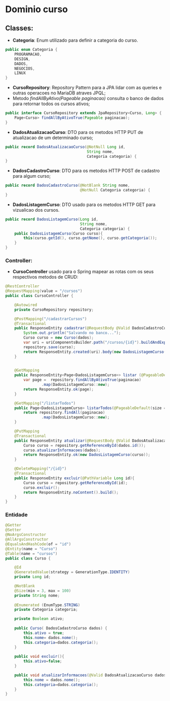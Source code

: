 # Dominio curso
## Classes:
- **Categoria**: Enum utilizado para definir a categoria do curso.
```java
public enum Categoria {
    PROGRAMACAO,
    DESIGN,
    DADOS,
    NEGOCIOS,
    LINUX
}
```

- **CursoRepository**: Repository Pattern para a JPA lidar com as queries e outras operacoes no MariaDB atraves JPQL;
- Metodo _findAllByAtivo(Pageable paginacao)_ consulta o banco de dados para retornar todos os cursos ativos;
```java
public interface CursoRepository extends JpaRepository<Curso, Long> {
    Page<Curso> findAllByAtivoTrue(Pageable paginacao);
}
```

- **DadosAtualizacaoCurso**: DTO para os metodos HTTP PUT de atualizacao de um determinado curso;
```java
public record DadosAtualizacaoCurso(@NotNull Long id,
                                    String nome,
                                    Categoria categoria) {
}
```

- **DadosCadastroCurso**: DTO para os metodos HTTP POST de cadastro para algum curso;
```java
public record DadosCadastroCurso(@NotBlank String nome,
                                 @NotNull Categoria categoria) {
}
```

- **DadosListagemCurso**: DTO usado para os metodos HTTP GET para vizualicao dos cursos.
```java
public record DadosListagemCurso(Long id,
                                 String nome,
                                 Categoria categoria) {
    public DadosListagemCurso(Curso curso){
        this(curso.getId(), curso.getNome(), curso.getCategoria());
    }
}
```

### Controller:
- **CursoController** usado para o Spring mapear as rotas com os seus respectivos metodos de CRUD:
```java
@RestController
@RequestMapping(value = "/cursos")
public class CursoController {

    @Autowired
    private CursoRepository repository;

    @PostMapping("/cadastrarCursos")
    @Transactional
    public ResponseEntity cadastrar(@RequestBody @Valid DadosCadastroCurso dados, UriComponentsBuilder uriComponentsBuilder){
        System.out.println("Salvando no banco...");
        Curso curso = new Curso(dados);
        var uri = uriComponentsBuilder.path("/cursos/{id}").buildAndExpand(curso.getId()).toUri();
        repository.save(curso);
        return ResponseEntity.created(uri).body(new DadosListagemCurso(curso));
    }
    

    @GetMapping
    public ResponseEntity<Page<DadosListagemCurso>> listar (@PageableDefault(size = 10,sort = {"nome"}) Pageable paginacao){
        var page =  repository.findAllByAtivoTrue(paginacao)
                .map(DadosListagemCurso::new);
        return ResponseEntity.ok(page);
    }

    @GetMapping("/listarTodos")
    public Page<DadosListagemCurso> listarTodos(@PageableDefault(size = 30,sort = {"id"}) Pageable paginacao){
        return repository.findAll(paginacao)
                .map(DadosListagemCurso::new);
    }

    @PutMapping 
    @Transactional
    public ResponseEntity atualizar(@RequestBody @Valid DadosAtualizacaoCurso dados){
        Curso curso = repository.getReferenceById(dados.id());
        curso.atualizarInformacoes(dados);
        return ResponseEntity.ok(new DadosListagemCurso(curso));
    }

    @DeleteMapping("/{id}")
    @Transactional
    public ResponseEntity excluir(@PathVariable Long id){
        Curso curso = repository.getReferenceById(id);
        curso.excluir();
        return ResponseEntity.noContent().build();
    }
}
```

### Entidade
```java
@Getter
@Setter
@NoArgsConstructor
@AllArgsConstructor
@EqualsAndHashCode(of = "id")
@Entity(name = "Curso")
@Table(name = "cursos")
public class Curso {

    @Id
    @GeneratedValue(strategy = GenerationType.IDENTITY)
    private Long id;

    @NotBlank
    @Size(min = 3, max = 100)
    private String nome;
    
    @Enumerated (EnumType.STRING)
    private Categoria categoria;

    private Boolean ativo;
    
    public Curso( DadosCadastroCurso dados) {
        this.ativo = true;
        this.nome= dados.nome();
        this.categoria=dados.categoria();
    }
    
    public void excluir(){
        this.ativo=false;
    }

    public void atualizarInformacoes(@Valid DadosAtualizacaoCurso dados) {
        this.nome = dados.nome();
        this.categoria=dados.categoria();
    }
}
```




